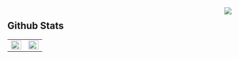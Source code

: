 <div
align="right">
<img
src="https://komarev.com/ghpvc/?username=cm107&&style=plastic" align="right" />
</div>

## Github Stats

<table><tr><td valign="top" width="50%">
<img src="https://github-readme-stats.vercel.app/api?username=cm107&show_icons=true&count_private=true&hide_border=true" align="left" style="width: 100%" />
</td><td valign="top" width="50%">
<img src="https://github-readme-stats.vercel.app/api/top-langs/?username=cm107&hide_border=true&layout=compact" align="left" style="width: 100%" />
</td></tr></table> 